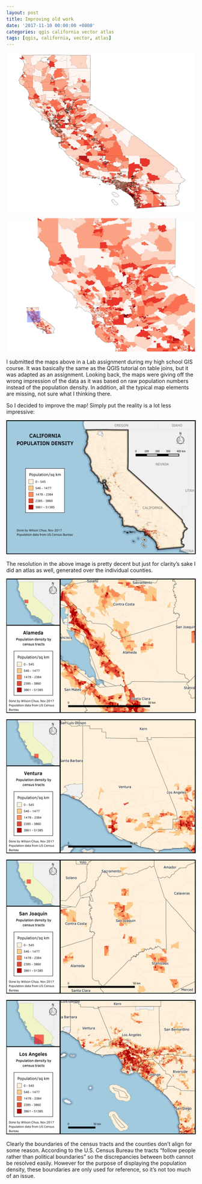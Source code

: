 ```yaml
---
layout: post
title: Improving old work
date: '2017-11-10 00:00:00 +0800'
categories: qgis california vector atlas
tags: [qgis, california, vector, atlas]
---
```


![My first map of California's Population](/img/2017-11-10-Improving_old_work/OldCalPop.png "Old Map of California Population")

![My first map of Northern California Population](/img/2017-11-10-Improving_old_work/OldNorcalPop.jpeg "My first map of Northern California Population")

I submitted the maps above in a Lab assignment during my high school GIS course. It was basically the same as the QGIS tutorial on table joins, but it was adapted as an assignment. Looking back, the maps were giving off the wrong impression of the data as it was based on raw population numbers instead of the population density. In addition, all the typical map elements are missing, not sure what I thinking there.

So I decided to improve the map! Simply put the reality is a lot less impressive:

![Overview of California's Population Density, per Census Tract](/img/2017-11-10-Improving_old_work/Cal_PopDensity.jpeg "Overview of California's Population Density, per Census Tract")

The resolution in the above image is pretty decent but just for clarity’s sake I did an atlas as well, generated over the individual counties.

![Population Density of Alameda, per Census Tract ](/img/2017-11-10-Improving_old_work/Alameda_PopDensity.jpg "Population Density of Alameda, per Census Tract")

![Population Density of Ventura, per Census Tract](/img/2017-11-10-Improving_old_work/Ventura_PopDensity.jpg "Population Density of Ventura, per Census Tract")

![Population Density of San Joaquin, per Census Tract](/img/2017-11-10-Improving_old_work/SanJoaquin_PopDensity.jpg "Population Density of San Joaquin, per Census Tract")

![Population Density of Los Angeles, per Census Tract](/img/2017-11-10-Improving_old_work/LA_PopDensity.jpg "Population Density of Los Angeles, per Census Tract")

Clearly the boundaries of the census tracts and the counties don’t align for some reason. According to the U.S. Census Bureau the tracts “follow people rather than political boundaries” so the discrepancies between both cannot be resolved easily. However for the purpose of displaying the population density, these boundaries are only used for reference, so it’s not too much of an issue.
